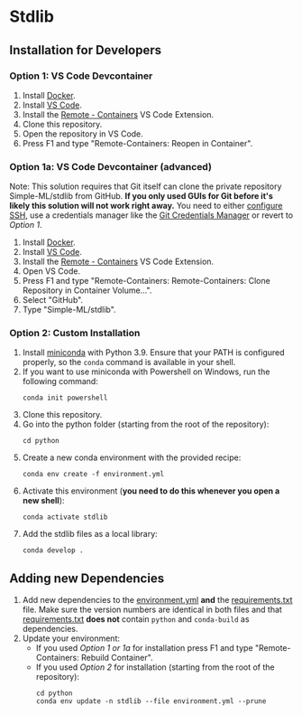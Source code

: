 # Stdlib

## Installation for Developers

### Option 1: VS Code Devcontainer

1. Install [Docker](https://docs.docker.com/get-docker/).
1. Install [VS Code](https://code.visualstudio.com/).
1. Install the [Remote - Containers](https://marketplace.visualstudio.com/items?itemName=ms-vscode-remote.remote-containers) VS Code Extension.
1. Clone this repository.
1. Open the repository in VS Code.
1. Press F1 and type "Remote-Containers: Reopen in Container".

### Option 1a: VS Code Devcontainer (advanced)

Note: This solution requires that Git itself can clone the private repository Simple-ML/stdlib from GitHub. **If you only used GUIs for Git before it's likely this solution will not work right away.** You need to either [configure SSH](https://docs.github.com/en/github/authenticating-to-github/connecting-to-github-with-ssh), use a credentials manager like the [Git Credentials Manager](https://github.com/microsoft/Git-Credential-Manager-Core) or revert to _Option 1_.

1. Install [Docker](https://docs.docker.com/get-docker/).
1. Install [VS Code](https://code.visualstudio.com/).
1. Install the [Remote - Containers](https://marketplace.visualstudio.com/items?itemName=ms-vscode-remote.remote-containers) VS Code Extension.
1. Open VS Code.
1. Press F1 and type "Remote-Containers: Remote-Containers: Clone Repository in Container Volume...".
1. Select "GitHub".
1. Type "Simple-ML/stdlib".

### Option 2: Custom Installation

1. Install [miniconda](https://docs.conda.io/en/latest/miniconda.html) with Python 3.9. Ensure that your PATH is configured properly, so the `conda` command is available in your shell.
1. If you want to use miniconda with Powershell on Windows, run the following command:
    ```shell
    conda init powershell
    ```
1. Clone this repository.
1. Go into the python folder (starting from the root of the repository):
    ```shell
    cd python
    ```
1. Create a new conda environment with the provided recipe:
    ```shell
    conda env create -f environment.yml
    ```
1. Activate this environment (**you need to do this whenever you open a new shell**):
    ```shell
    conda activate stdlib
    ```
1. Add the stdlib files as a local library:
    ```shell
    conda develop .
    ```

## Adding new Dependencies

1. Add new dependencies to the [environment.yml](./python/environment.yml) **and** the [requirements.txt](./python/requirements.txt) file. Make sure the version numbers are identical in both files and that [requirements.txt](./python/requirements.txt) **does not** contain `python` and `conda-build` as dependencies.
1. Update your environment:
    - If you used _Option 1 or 1a_ for installation press F1 and type "Remote-Containers: Rebuild Container".
    - If you used _Option 2_ for installation (starting from the root of the repository):
        ```shell
        cd python
        conda env update -n stdlib --file environment.yml --prune
        ```
